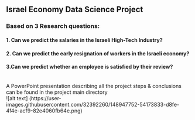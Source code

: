 ## Israel Economy Data Science Project
### Based on 3 Research questions:
#### 1. Can we predict the salaries in the Israeli High-Tech Industry?
#### 2. Can we predict the early resignation of workers in the Israeli economy?
#### 3.Can we predict whether an employee is satisfied by their review?
<br>
A PowerPoint presentation describing all the project steps & conclusions can be found in the project main directory
<br>
![alt text] (https://user-images.githubusercontent.com/32392260/148947752-54173833-d8fe-4f4e-acf9-82e4060fb64e.png)
